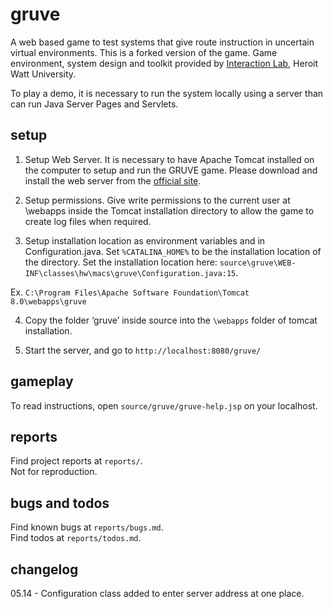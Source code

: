 gruve
=====

A web based game to test systems that give route instruction in uncertain virtual environments. This is a forked version of the game.  Game environment, system design and toolkit provided by [Interaction Lab](https://sites.google.com/site/hwinteractionlab/), Heroit Watt University.

To play a demo, it is necessary to run the system locally using a server than can run Java Server Pages and Servlets. 

setup
----

1.	Setup Web Server. It is necessary to have Apache Tomcat installed on the computer to setup and run the GRUVE game. Please download and install the web server from the [official site](http://tomcat.apache.org/index.html).

2.	Setup permissions. Give write permissions to the current user at \webapps inside the Tomcat installation directory to allow the game to create log files when required. 

3.	Setup installation location as environment variables and in Configuration.java. Set `%CATALINA_HOME%` to be the installation location of the directory. Set the installation location here:  `source\gruve\WEB-INF\classes\hw\macs\gruve\Configuration.java:15`. 

Ex.  `C:\Program Files\Apache Software Foundation\Tomcat 8.0\webapps\gruve`

4.	Copy the folder ‘gruve’ inside source into the `\webapps` folder of tomcat installation.

5.	Start the server, and go to `http://localhost:8080/gruve/`

gameplay
----

To read instructions, open `source/gruve/gruve-help.jsp` on your localhost.

reports
----

Find project reports at `reports/`.  
Not for reproduction.

bugs and todos
----

Find known bugs at `reports/bugs.md`.  
Find todos at `reports/todos.md`.

changelog
----

05.14 - Configuration class added to enter server address at one place.


